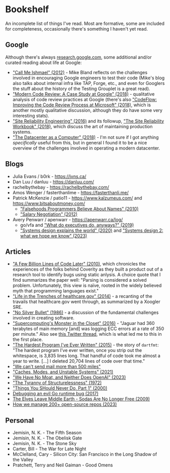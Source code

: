 # Bookshelf

An incomplete list of things I've read. Most are formative, some are included for completeness, occasionally there's something I haven't yet read.

## Google 

Although there's always [research.google.com](research.google.com), some additional and/or curated reading about life at Google:

* ["Call Me Ishmael" (2012)](https://mike-bland.com/2012/08/10/call-me-ishmael.html) - Mike Bland reflects on the challenges involved in encouraging Google engineers to test their code (Mike's blog also talks about internal infra like TAP, Forge, etc., and even for Googlers the stuff about the history of the Testing Grouplet is a great read).
* ["Modern Code Review: A Case Study at Google" (2018)](https://sback.it/publications/icse2018seip.pdf) - qualitative analysis of code review practices at Google (there's also ["CodeFlow: Improving the Code Review Process at Microsoft" (2018)](https://queue.acm.org/detail.cfm?id=3292420), which is another mostly qualitative discussion, although they do have some very interesting stats).
* ["Site Reliability Engineering" (2016)](https://landing.google.com/sre/sre-book/toc/index.html) and its followup, ["The Site Reliability Workbook" (2018)](https://landing.google.com/sre/workbook/toc/), which discuss the art of maintaining production systems.
* ["The Datacenter as a Computer" (2018)](https://www.morganclaypool.com/doi/pdf/10.2200/S00874ED3V01Y201809CAC046) - I'm not sure if I got anything *specifically* useful from this, but in general I found it to be a nice overview of the challenges involved in operating a modern datacenter.

## Blogs

* Julia Evans / b0rk - https://jvns.ca/
* Dan Luu / danluu - https://danluu.com/
* rachelbythebay - https://rachelbythebay.com/
* Amos Wenger / fasterthanlime - https://fasterthanli.me/
* Patrick McKenzie / patio11 - https://www.kalzumeus.com/ and https://www.bitsaboutmoney.com/
  * ["Falsehoods Programmers Believe About Names" (2010)](https://www.kalzumeus.com/2010/06/17/falsehoods-programmers-believe-about-names/)
  * ["Salary Negotiation" (2012)](https://www.kalzumeus.com/2012/01/23/salary-negotiation/)
* Avery Penwarr / apenwarr - https://apenwarr.ca/log/
  * go/vfa and ["What do executives do, anyways?" (2019)](https://apenwarr.ca/log/20190926)
  * ["Systems design explains the world" (2020)](https://apenwarr.ca/log/20201227) and ["Systems design 2: what we hope we know" (2023)](https://apenwarr.ca/log/20230415)

## Articles

* ["A Few Billion Lines of Code Later" (2010)](https://m-cacm.acm.org/magazines/2010/2/69354-a-few-billion-lines-of-code-later/fulltext), which chronicles the experiences of the folks behind Coverity as they built a product out of a research tool to identify bugs using static anlysis. A choice quote that I find summarizes the paper well: "Parsing is considered a solved problem. Unfortunately, this view is naïve, rooted in the widely believed myth that programming languages exist."
* ["Life in the Trenches of healthcare.gov" (2014)](https://www.dotconferences.com/2014/05/robert-kennedy-life-in-the-trenches-of-healthcare-gov) - a recanting of the travails that healthcare.gov went through, as summarized by a Xoogler SRE.
* ["No Silver Bullet" (1986)](http://faculty.salisbury.edu/~xswang/Research/Papers/SERelated/no-silver-bullet.pdf) - a discussion of the fundamental challenges involved in creating software.
* ["Supercomputing's Monster in the Closet" (2016)](https://spectrum.ieee.org/computing/hardware/how-to-kill-a-supercomputer-dirty-power-cosmic-rays-and-bad-solder) - "Jaguar had 360 terabytes of main memory [and] was logging ECC errors at a rate of 350 per minute." Also see [this Twitter thread](https://twitter.com/whitequark/status/980522328151834624?s=19), which is what led me to this in the first place.
* ["The Hardest Program I've Ever Written" (2015)](http://journal.stuffwithstuff.com/2015/09/08/the-hardest-program-ive-ever-written/) - the story of `dartfmt`: "The hardest program I’ve ever written, once you strip out the whitespace, is 3,835 lines long. That handful of code took me almost a year to write. [...] I deleted 20,704 lines of code over that time."
* ["We can't send mail more than 500 miles"](https://web.mit.edu/jemorris/humor/500-miles)
* ["Caches, Modes, and Unstable Systems" (2021)](https://brooker.co.za/blog/2021/08/27/caches.html)
* ["We Have No Moat, and Neither Does OpenAI" (2023)](https://www.semianalysis.com/p/google-we-have-no-moat-and-neither)
* ["The Tyranny of Structurelessness" (1972)](https://www.jofreeman.com/joreen/tyranny.htm)
* ["Things You SHould Never Do, Part 1" (2000)](https://www.joelonsoftware.com/2000/04/06/things-you-should-never-do-part-i/)
* [Debugging an evil Go runtime bug (2017)](https://marcan.st/2017/12/debugging-an-evil-go-runtime-bug/)
* [The Elves Leave Middle Earth - Sodas Are No Longer Free (2009)](https://steveblank.com/2009/12/21/the-elves-leave-middle-earth-%E2%80%93-soda%E2%80%99s-are-no-longer-free/)
* [How we manage 200+ open-source repos (2023)](https://turbot.com/blog/2023/10/repo-management)

## Personal

* Jemisin, N. K. - The Fifth Season
* Jemisin, N. K. - The Obelisk Gate
* Jemisin, N. K. - The Stone Sky
* Carter, Bill - The War for Late Night
* McClelland, Cary - Silicon City: San Francisco in the Long Shadow of the Valley
* Pratchett, Terry and Neil Gaiman - Good Omens